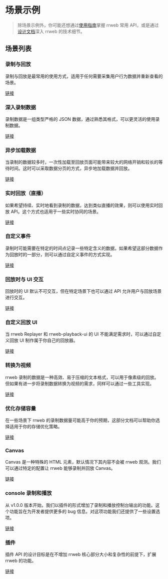 # 场景示例

> 除场景示例外，你可能还想通过[使用指南](../../guide.zh_CN.md)掌握 rrweb 常用 API，或是通过[设计文档](../)深入 rrweb 的技术细节。

## 场景列表

### 录制与回放

录制与回放是最常用的使用方式，适用于任何需要采集用户行为数据并重新查看的场景。

[链接](./record-and-replay.zh_CN.md)

### 深入录制数据

录制数据是一组类型严格的 JSON 数据，通过熟悉其格式，可以更灵活的使用录制数据。

[链接](./dive-into-event.zh_CN.md)

### 异步加载数据

当录制的数据较多时，一次性加载至回放页面可能带来较大的网络开销和较长的等待时间。这时可以采取数据分页的方式，异步地加载数据并回放。

[链接](./pagination.zh_CN.md)

### 实时回放（直播）

如果希望持续、实时地看到录制的数据，达到类似直播的效果，则可以使用实时回放 API。这个方式也适用于一些实时协同的场景。

[链接](./live-mode.zh_CN.md)

### 自定义事件

录制时可能需要在特定的时间点记录一些特定含义的数据，如果希望这部分数据作为回放时的一部分，则可以通过自定义事件的方式实现。

[链接](./custom-event.zh_CN.md)

### 回放时与 UI 交互

回放时的 UI 默认不可交互，但在特定场景下也可以通过 API 允许用户与回放场景进行交互。

[链接](./interaction.zh_CN.md)

### 自定义回放 UI

当 rrweb Replayer 和 rrweb-playback-ui 的 UI 不能满足需求时，可以通过自定义回放 UI 制作属于你自己的回放器。

[链接](./customize-replayer.zh_CN.md)

### 转换为视频

rrweb 录制的数据是一种高效、易于压缩的文本格式，可以用于像素级的回放。但如果有进一步将录制数据转换为视频的需求，同样可以通过一些工具实现。

[链接](./export-to-video.zh_CN.md)

### 优化存储容量

在一些场景下 rrweb 的录制数据量可能高于你的预期，这部分文档可以帮助你选择适用于你的存储优化策略。

[链接](./optimize-storage.zh_CN.md)

### Canvas

Canvas 是一种特殊的 HTML 元素，默认情况下其内容不会被 rrweb 观测。我们可以通过特定的配置让 rrweb 能够录制并回放 Canvas。

[链接](./canvas.zh_CN.md)

### console 录制和播放

从 v1.0.0 版本开始，我们以插件的形式增加了录制和播放控制台输出的功能。这个功能旨在为开发者提供更多的 bug 信息。对这项功能我们还提供了一些设置选项。

[链接](./console.zh_CN.md)

### 插件

插件 API 的设计目标是在不增加 rrweb 核心部分大小和复杂性的前提下，扩展 rrweb 的功能。

[链接](./plugin.zh_CN.md)
